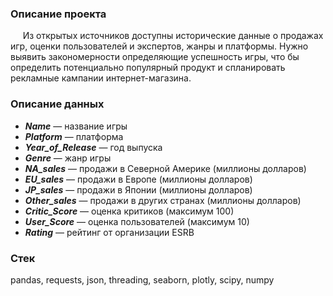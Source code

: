 ### Описание проекта  
&nbsp;&nbsp;&nbsp;&nbsp;&nbsp;Из открытых источников доступны исторические данные о продажах игр, оценки пользователей и экспертов, жанры и платформы. Нужно выявить закономерности определяющие успешность игры, что бы определить потенциально популярный продукт и спланировать рекламные кампании интернет-магазина.    
### Описание данных  
- ***Name*** — название игры
- ***Platform*** — платформа
- ***Year_of_Release*** — год выпуска
- ***Genre*** — жанр игры
- ***NA_sales*** — продажи в Северной Америке (миллионы долларов)
- ***EU_sales*** — продажи в Европе (миллионы долларов)
- ***JP_sales*** — продажи в Японии (миллионы долларов)
- ***Other_sales*** — продажи в других странах (миллионы долларов)
- ***Critic_Score*** — оценка критиков (максимум 100)
- ***User_Score*** — оценка пользователей (максимум 10)
- ***Rating*** — рейтинг от организации ESRB  
### Стек  
pandas, requests, json, threading, seaborn, plotly, scipy, numpy
